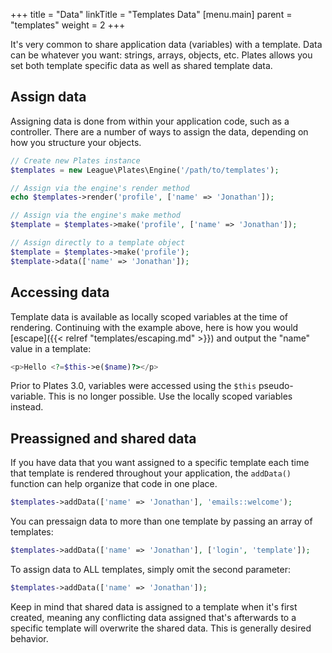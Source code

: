 +++
title = "Data"
linkTitle = "Templates Data"
[menu.main]
parent = "templates"
weight = 2
+++

It's very common to share application data (variables) with a template. Data can be whatever you want: strings, arrays, objects, etc. Plates allows you set both template specific data as well as shared template data.

## Assign data

Assigning data is done from within your application code, such as a controller. There are a number of ways to assign the data, depending on how you structure your objects.

~~~ php
// Create new Plates instance
$templates = new League\Plates\Engine('/path/to/templates');

// Assign via the engine's render method
echo $templates->render('profile', ['name' => 'Jonathan']);

// Assign via the engine's make method
$template = $templates->make('profile', ['name' => 'Jonathan']);

// Assign directly to a template object
$template = $templates->make('profile');
$template->data(['name' => 'Jonathan']);
~~~

## Accessing data

Template data is available as locally scoped variables at the time of rendering. Continuing with the example above, here is how you would [escape]({{< relref "templates/escaping.md" >}}) and output the "name" value in a template:

~~~ php
<p>Hello <?=$this->e($name)?></p>
~~~

<p class="message-notice">Prior to Plates 3.0, variables were accessed using the <code>$this</code> pseudo-variable. This is no longer possible. Use the locally scoped variables instead.</p>

## Preassigned and shared data

If you have data that you want assigned to a specific template each time that template is rendered throughout your application, the `addData()` function can help organize that code in one place.

~~~ php
$templates->addData(['name' => 'Jonathan'], 'emails::welcome');
~~~

You can pressaign data to more than one template by passing an array of templates:

~~~ php
$templates->addData(['name' => 'Jonathan'], ['login', 'template']);
~~~

To assign data to ALL templates, simply omit the second parameter:

~~~ php
$templates->addData(['name' => 'Jonathan']);
~~~

Keep in mind that shared data is assigned to a template when it's first created, meaning any conflicting data assigned that's afterwards to a specific template will overwrite the shared data. This is generally desired behavior.
